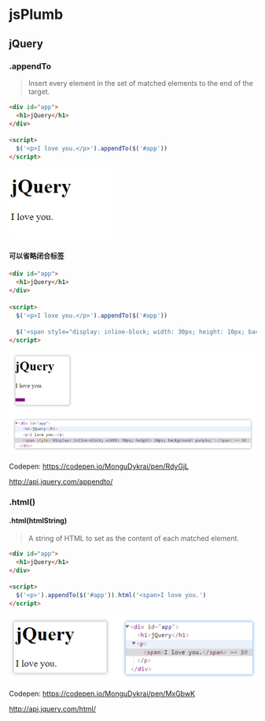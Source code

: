 # jsPlumb

## jQuery

### .appendTo

> Insert every element in the set of matched elements to the end of the target.

```html
<div id="app">
  <h1>jQuery</h1>
</div>

<script>
  $('<p>I love you.</p>').appendTo($('#app'))
</script>
```

![](./images/Snipaste_2019-03-16_20-23-04.png)

#### 可以省略闭合标签

```html
<div id="app">
  <h1>jQuery</h1>
</div>

<script>
  $('<p>I love you.</p>').appendTo($('#app'))

  $('<span style="display: inline-block; width: 30px; height: 10px; background: purple;">').appendTo($('#app')) // span 未写 “闭合” 标签
</script>
```

![](./images/Snipaste_2019-03-16_20-44-17.png)

Codepen: <https://codepen.io/MonguDykrai/pen/RdyGjL>

<http://api.jquery.com/appendto/>

### .html()

#### .html(htmlString)

> A string of HTML to set as the content of each matched element.

```html
<div id="app">
  <h1>jQuery</h1>
</div>

<script>
  $('<p>').appendTo($('#app')).html('<span>I love you.')
</script>
```

![](./images/Snipaste_2019-03-16_20-57-16.png)

Codepen: <https://codepen.io/MonguDykrai/pen/MxGbwK>

<http://api.jquery.com/html/>